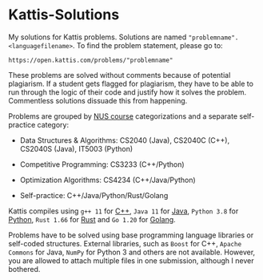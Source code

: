 # Kattis-Solutions

My solutions for Kattis problems. Solutions are named `"problemname".<languagefilename>`. To find the problem statement, please go to:
```
https://open.kattis.com/problems/"problemname"
```

These problems are solved without comments because of potential plagiarism. If a student gets flagged for plagiarism, they have to be able to run through the logic of their code and justify how it solves the problem. Commentless solutions dissuade this from happening.

Problems are grouped by [NUS course](https://nus.kattis.com/courses) categorizations and a separate self-practice category:

* Data Structures & Algorithms: CS2040 (Java), CS2040C (C++), CS2040S (Java), IT5003 (Python)

* Competitive Programming: CS3233 (C++/Python)

* Optimization Algorithms: CS4234 (C++/Java/Python)

* Self-practice: C++/Java/Python/Rust/Golang

Kattis compiles using `g++ 11` for [C++](https://open.kattis.com/languages/cpp), `Java 11` for [Java](https://open.kattis.com/languages/java), `Python 3.8` for [Python](https://open.kattis.com/languages/python3), `Rust 1.66` for [Rust](https://open.kattis.com/languages/rust) and `Go 1.20` for [Golang](https://open.kattis.com/languages/go).

Problems have to be solved using base programming language libraries or self-coded structures. External libraries, such as `Boost` for C++, `Apache Commons` for Java, `NumPy` for Python 3 and others are not available. However, you are allowed to attach multiple files in one submission, although I never bothered.
